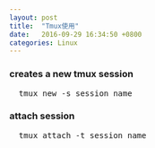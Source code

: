 ```yaml
---
layout: post
title:  "Tmux使用"
date:   2016-09-29 16:34:50 +0800
categories: Linux
---
```


### creates a new tmux session
<pre>
  tmux new -s session_name
</pre>

### attach session
<pre>
  tmux attach -t session_name
</pre>
